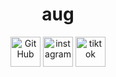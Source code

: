 <h1 align="center">aug</a></h1>

<p align="center">
  <a href="https://github.com/unionists">
    <picture>
      <source media="(prefers-color-scheme: dark)" srcset="https://cdn.simpleicons.org/github/white">  
      <img alt="GitHub" title="GitHub" height="48" width="48" src="https://cdn.simpleicons.org/github"></picture></a>
  <a href="https://www.instagram.com/03ur">
    <picture>
      <source media="(prefers-color-scheme: dark)" srcset="https://cdn.simpleicons.org/instagram/white">
      <img alt="instagram" title="instagram" height="48" width="48" src="https://cdn.simpleicons.org/instagram"></picture></a>
  <a href="https://tiktok.com/@immo">
    <img alt="tiktok" title="tiktok" height="48" width="48" src="https://cdn.simpleicons.org/tiktok/white"></a>
</p>

